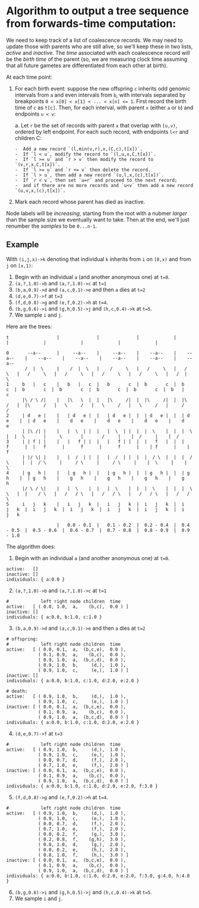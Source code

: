 # Algorithm to output a tree sequence from forwards-time computation:

We need to keep track of a list of coalescence records.
We may need to update those with parents who are still alive,
so we'll keep these in two lists, *active* and *inactive*.
The *time* associated with each coalescence record will be the
*birth time* of the parent 
(so, we are measuring clock time assuming that all future gametes are differentiated from each other at birth).

At each time point:

1.  For each birth event: suppose the new offspring `c` 
    inherits odd genomic intervals from `a` and even intervals from `b`,
    with intervals separated by breakpoints `0 < x[0] < x[1] < ... < x[n] <= 1`.
    First record the birth time of `c` as `t[c]`.
    Then, for each interval, with parent `x` (either `a` or `b`) and endpoints `u < v`:

    a.  Let `r` be the set of records with parent `x` that overlap with `[u,v)`,
        ordered by left endpoint.  For each such record, with endpoints `l<r` 
        and children C:

        -  Add a new record `(l,min(v,r),x,(C,c),t[x])`.
        -  If `l < u`, modify the record to `(l,u,x,C,t[x])`.
        -  If `l >= u` and `r > v` then modify the record to `(v,r,x,C,t[x])`.
        -  If `l >= u` and `r <= v` then delete the record.
        -  If `l > u`, then add a new record `(u,l,x,(c),t[x])`.
        -  If `r < v`, then set `u=r` and proceed to the next record;
        -  and if there are no more records and `u<v` then add a new record `(u,v,x,(c),t[x])`.

2.  Mark each record whose parent has died as inactive.

Node labels will be *increasing*, starting from the root
with a nubmer *larger* than the sample size we eventually want to take.
Then at the end, we'll just renumber the *samples* to be `0...n-1`.


## Example

With `(i,j,x)->k` denoting that individual `k` inherits from `i` on `[0,x)` and from `j` on `[x,1)`:

1. Begin with an individual `a` (and another anonymous one) at `t=0`.
2. `(a,?,1.0)->b` and `(a,?,1.0)->c` at `t=1`
3. `(b,a,0.9)->d` and `(a,c,0.1)->e` and then `a` dies at `t=2`
4. `(d,e,0.7)->f` at `t=3`
5. `(f,d,0.8)->g` and `(e,f,0.2)->h` at `t=4`.
6. `(b,g,0.6)->i` and `(g,h,0.5)->j` and `(h,c,0.4)->k` at `t=5`.
7. We sample `i` and `j`.


Here are the trees:
```
t                  |              |              |             |             |             |             |             |             |            
                                                                                                                                                  
0       --a--      |     --a--    |     --a--    |    --a--    |    --a--    |    --a--    |    --a--    |    --a--    |    --a--    |    --a--   
       /  |  \     |    /  |  \   |    /     \   |   /     \   |   /     \   |   /     \   |   /     \   |   /     \   |   /     \   |   /  |  \  
1     b   |   c    |   b   |   c  |   b       c  |  b       c  |  b       c  |  b       c  |  b       c  |  b       c  |  b       c  |  b   |   c 
      |\ / \ /|    |   |\   \  |  |   |\     /|  |  |\     /|  |  |\     /   |  |\     /   |   \     /   |   \     /   |   \     /   |     /   /  
2     | d   e |    |   | d   e |  |   | d   e |  |  | d   e |  |  | d   e    |  | d   e    |    d   e    |    d   e    |    d   e    |    d   e   
      | |\ /| |    |   |  \  | |  |   |  \  | |  |  |  \    |  |  |  \       |  |  \       |     \       |       /     |    |  /     |    |  /    
3     | | f | |    |   |   f | |  |   |   f | |  |  |   f   |  |  |   f      |  |   f      |      f      |      f      |    | f      |    | f     
      | |/ \| |    |   |  /  | |  |   |  /  | |  |  |  / \  |  |  |  / \     |  |  / \     |     / \     |     / \     |    |  \     |    |  \    
4     | g   h |    |   | g   h |  |   | g   h |  |  | g   h |  |  | g   h    |  | g   h    |    g   h    |    g   h    |    g   h    |    g   h   
      |/ \ / \|    |   |  \    |  |   |  \    |  |  |  \    |  |  |  \   \   |  |    / \   |   /   / \   |   /   / \   |   /   / \   |   /   / \  
5     i   j   k    |   i   j   k  |   i   j   k  |  i   j   k  |  i   j   k  |  i   j   k  |  i   j   k  |  i   j   k  |  i   j   k  |  i   j   k 
                                                                                                                                                  
                   |   0.0 - 0.1  |   0.1 - 0.2  |  0.2 - 0.4  |  0.4 - 0.5  |  0.5 - 0.6  |  0.6 - 0.7  |  0.7 - 0.8  |  0.8 - 0.9  |  0.9 - 1.0 
```

The algorithm does:

1. Begin with an individual `a` (and another anonymous one) at `t=0`.

```
active:   []
inactive: []
individuals: { a:0.0 }
```

2. `(a,?,1.0)->b` and `(a,?,1.0)->c` at `t=1`

```
#            left right node children  time
active:   [ ( 0.0, 1.0,  a,    (b,c),  0.0 ) ]
inactive: []
individuals: { a:0.0, b:1.0, c:1.0 }
```

3. `(b,a,0.9)->d` and `(a,c,0.1)->e` and then `a` dies at `t=2`

```
# offspring:
#            left right node children  time
active:   [ ( 0.0, 0.1,  a,  (b,c,e),  0.0 ),
            ( 0.1, 0.9,  a,    (b,c),  0.0 ),
            ( 0.9, 1.0,  a,  (b,c,d),  0.0 ),
            ( 0.9, 1.0,  b,     (d,),  1.0 ),
            ( 0.9, 1.0,  c,     (e,),  1.0 ) ]
inactive: []
individuals: { a:0.0, b:1.0, c:1.0, d:2.0, e:2.0 }

# death:
active:   [ ( 0.9, 1.0,  b,     (d,),  1.0 ),
            ( 0.9, 1.0,  c,     (e,),  1.0 ) ]
inactive: [ ( 0.0, 0.1,  a,  (b,c,e),  0.0 ),
            ( 0.1, 0.9,  a,    (b,c),  0.0 ),
            ( 0.9, 1.0,  a,  (b,c,d),  0.0 ) ]
individuals: { a:0.0, b:1.0, c:1.0, d:2.0, e:2.0 }
```

4. `(d,e,0.7)->f` at `t=3`

```
#            left right node children  time
active:   [ ( 0.9, 1.0,  b,     (d,),  1.0 ),
            ( 0.9, 1.0,  c,     (e,),  1.0 ),
            ( 0.0, 0.7,  d,     (f,),  2.0 ),
            ( 0.7, 1.0,  e,     (f,),  2.0 ) ]
inactive: [ ( 0.0, 0.1,  a,  (b,c,e),  0.0 ),
            ( 0.1, 0.9,  a,    (b,c),  0.0 ),
            ( 0.9, 1.0,  a,  (b,c,d),  0.0 ) ]
individuals: { a:0.0, b:1.0, c:1.0, d:2.0, e:2.0, f:3.0 }
```

5. `(f,d,0.8)->g` and `(e,f,0.2)->h` at `t=4`.

```
#            left right node children  time
active:   [ ( 0.9, 1.0,  b,     (d,),  1.0 ),
            ( 0.9, 1.0,  c,     (e,),  1.0 ),
            ( 0.0, 0.7,  d,     (f,),  2.0 ),
            ( 0.7, 1.0,  e,     (f,),  2.0 ),
            ( 0.0, 0.2,  f,     (g,),  3.0 ),
            ( 0.2, 0.8,  f,    (g,h),  3.0 ),
            ( 0.8, 1.0,  d,     (g,),  2.0 ),
            ( 0.0, 0.2,  e,     (h,),  2.0 ),
            ( 0.8, 1.0,  f,     (h,),  3.0 ) ]
inactive: [ ( 0.0, 0.1,  a,  (b,c,e),  0.0 ),
            ( 0.1, 0.9,  a,    (b,c),  0.0 ),
            ( 0.9, 1.0,  a,  (b,c,d),  0.0 ) ]
individuals: { a:0.0, b:1.0, c:1.0, d:2.0, e:2.0, f:3.0, g:4.0, h:4.0 }
```

6. `(b,g,0.6)->i` and `(g,h,0.5)->j` and `(h,c,0.4)->k` at `t=5`.
7. We sample `i` and `j`.


